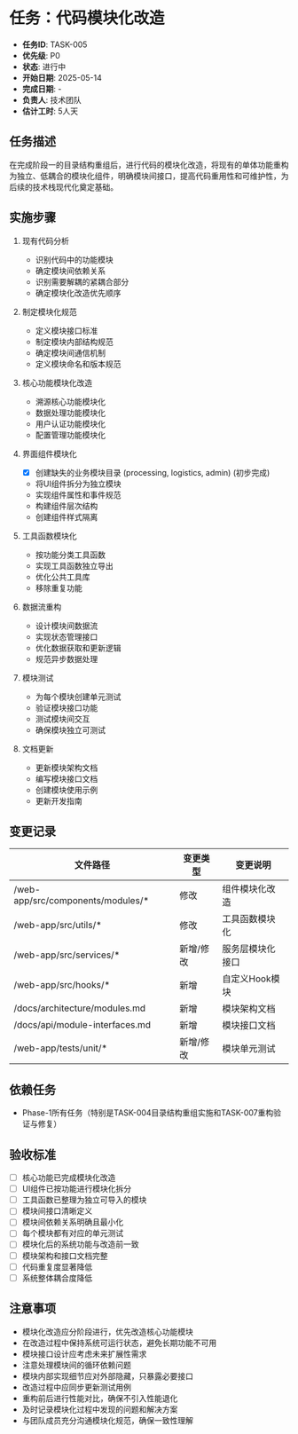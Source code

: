 # 任务：代码模块化改造

- **任务ID**: TASK-005
- **优先级**: P0
- **状态**: 进行中
- **开始日期**: 2025-05-14
- **完成日期**: -
- **负责人**: 技术团队
- **估计工时**: 5人天

## 任务描述

在完成阶段一的目录结构重组后，进行代码的模块化改造，将现有的单体功能重构为独立、低耦合的模块化组件，明确模块间接口，提高代码重用性和可维护性，为后续的技术栈现代化奠定基础。

## 实施步骤

1. 现有代码分析
   - 识别代码中的功能模块
   - 确定模块间依赖关系
   - 识别需要解耦的紧耦合部分
   - 确定模块化改造优先顺序

2. 制定模块化规范
   - 定义模块接口标准
   - 制定模块内部结构规范
   - 确定模块间通信机制
   - 定义模块命名和版本规范

3. 核心功能模块化改造
   - 溯源核心功能模块化
   - 数据处理功能模块化
   - 用户认证功能模块化
   - 配置管理功能模块化

4. 界面组件模块化
   - [x] 创建缺失的业务模块目录 (processing, logistics, admin) (初步完成)
   - 将UI组件拆分为独立模块
   - 实现组件属性和事件规范
   - 构建组件层次结构
   - 创建组件样式隔离

5. 工具函数模块化
   - 按功能分类工具函数
   - 实现工具函数独立导出
   - 优化公共工具库
   - 移除重复功能

6. 数据流重构
   - 设计模块间数据流
   - 实现状态管理接口
   - 优化数据获取和更新逻辑
   - 规范异步数据处理

7. 模块测试
   - 为每个模块创建单元测试
   - 验证模块接口功能
   - 测试模块间交互
   - 确保模块独立可测试

8. 文档更新
   - 更新模块架构文档
   - 编写模块接口文档
   - 创建模块使用示例
   - 更新开发指南

## 变更记录

| 文件路径 | 变更类型 | 变更说明 |
|---------|---------|---------|
| /web-app/src/components/modules/* | 修改 | 组件模块化改造 |
| /web-app/src/utils/* | 修改 | 工具函数模块化 |
| /web-app/src/services/* | 新增/修改 | 服务层模块化接口 |
| /web-app/src/hooks/* | 新增 | 自定义Hook模块 |
| /docs/architecture/modules.md | 新增 | 模块架构文档 |
| /docs/api/module-interfaces.md | 新增 | 模块接口文档 |
| /web-app/tests/unit/* | 新增/修改 | 模块单元测试 |

## 依赖任务

- Phase-1所有任务（特别是TASK-004目录结构重组实施和TASK-007重构验证与修复）

## 验收标准

- [ ] 核心功能已完成模块化改造
- [ ] UI组件已按功能进行模块化拆分
- [ ] 工具函数已整理为独立可导入的模块
- [ ] 模块间接口清晰定义
- [ ] 模块间依赖关系明确且最小化
- [ ] 每个模块都有对应的单元测试
- [ ] 模块化后的系统功能与改造前一致
- [ ] 模块架构和接口文档完整
- [ ] 代码重复度显著降低
- [ ] 系统整体耦合度降低

## 注意事项

- 模块化改造应分阶段进行，优先改造核心功能模块
- 在改造过程中保持系统可运行状态，避免长期功能不可用
- 模块接口设计应考虑未来扩展性需求
- 注意处理模块间的循环依赖问题
- 模块内部实现细节应对外部隐藏，只暴露必要接口
- 改造过程中应同步更新测试用例
- 重构前后进行性能对比，确保不引入性能退化
- 及时记录模块化过程中发现的问题和解决方案
- 与团队成员充分沟通模块化规范，确保一致性理解 